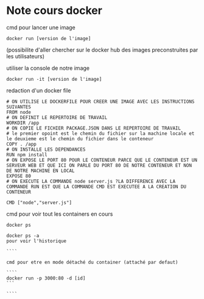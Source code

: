 # Note cours docker #

cmd pour lancer une image 

````
docker run [version de l'image] 
```` 
(possibilite d'aller chercher sur le docker hub des images preconstruites par les utilisateurs)


utiliser la console de notre image 
```
docker run -it [version de l'image]
```
 redaction d'un docker file 

 ````
 # ON UTILISE LE DOCKERFILE POUR CREER UNE IMAGE AVEC LES INSTRUCTIONS SUIVANTES
FROM node
# ON DEFINIT LE REPERTOIRE DE TRAVAIL
WORKDIR /app
# ON COPIE LE FICHIER PACKAGE.JSON DANS LE REPERTOIRE DE TRAVAIL
# le premier opoint est le chemin du fichier sur la machine locale et le deuxieme est le chemin du fichier dans le conteneur
COPY . /app
# ON INSTALLE LES DEPENDANCES               
RUN npm install
# ON EXPOSE LE PORT 80 POUR LE CONTENEUR PARCE QUE LE CONTENEUR EST UN SERVEUR WEB ET QUE ICI ON PARLE DU PORT 80 DE NOTRE CONTENEUR ET NON DE NOTRE MACHINE EN LOCAL
EXPOSE 80
# ON EXECUTE LA COMMANDE node server.js ?LA DIFFERENCE AVEC LA COMMANDE RUN EST QUE LA COMMANDE CMD EST EXECUTEE A LA CREATION DU CONTENEUR

CMD ["node","server.js"]
 ````

 cmd pour voir tout les containers en cours 

 `````
 docker ps 

 docker ps -a 
 pour voir l'historique

````

cmd pour etre en mode détaché du container (attaché par defaut)

````
docker run -p 3000:80 -d [id]
```

````
